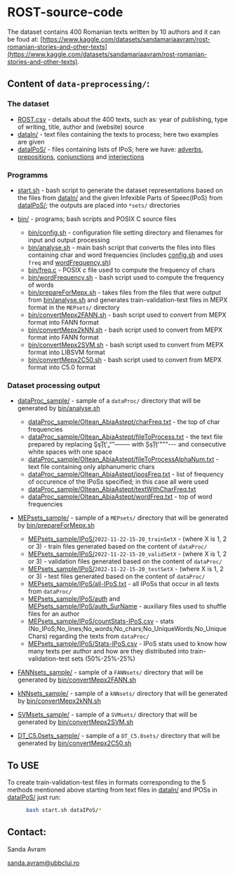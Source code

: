 # ROST-source-code

The dataset contains 400 Romanian texts written by 10 authors and it can be foud at: [https://www.kaggle.com/datasets/sandamariaavram/rost-romanian-stories-and-other-texts](https://www.kaggle.com/datasets/sandamariaavram/rost-romanian-stories-and-other-texts).


## Content of `data-preprocessing/`:



### The dataset

* [ROST.csv](https://github.com/sanda-avram/ROST-source-code/blob/main/data-preprocessing/ROST.csv) - details about the 400 texts, such as: year of publishing, type of writing, title, author and (website) source
* [dataIn/](https://github.com/sanda-avram/ROST-source-code/blob/main/data-preprocessing/dataIn/) - text files containing the texts to process; here two examples are given
* [dataIPoS/](https://github.com/sanda-avram/ROST-source-code/blob/main/data-preprocessing/dataIPoS/) - files containing lists of IPoS; here we have: [adverbs](https://github.com/sanda-avram/ROST-source-code/blob/main/data-preprocessing/dataIPoS/adverbs), [prepositions](https://github.com/sanda-avram/ROST-source-code/blob/main/data-preprocessing/dataIPoS/prepositions), [conjunctions](https://github.com/sanda-avram/ROST-source-code/blob/main/data-preprocessing/dataIPoS/conjunctions) and [interjections](https://github.com/sanda-avram/ROST-source-code/blob/main/data-preprocessing/dataIPoS/interjections)

### Programms
* [start.sh](https://github.com/sanda-avram/ROST-source-code/blob/main/data-preprocessing/start.sh) - bash script to generate the dataset representations based on the files from [dataIn/](https://github.com/sanda-avram/ROST-source-code/blob/main/data-preprocessing/dataIn/) and the given Infexible Parts of Speec(IPoS) from [dataIPoS/](https://github.com/sanda-avram/ROST-source-code/blob/main/data-preprocessing/dataIPoS/); the outputs are placed into `*sets/` directories

* [bin/](https://github.com/sanda-avram/ROST-source-code/tree/main/data-preprocessing/bin) - programs; bash scripts and POSIX C source files
    * [bin/config.sh](https://github.com/sanda-avram/ROST-source-code/tree/main/data-preprocessing/bin/config.sh) - configuration file setting directory and filenames for input and output processing
    * [bin/analyse.sh](https://github.com/sanda-avram/ROST-source-code/tree/main/data-preprocessing/bin/analyse.sh) - main bash script that converts the files into files containing char and word frequencies (includes [config.sh](https://github.com/sanda-avram/ROST-source-code/tree/main/data-preprocessing/bin/config.sh) and uses `freq` and [wordFrequency.sh](https://github.com/sanda-avram/ROST-source-code/tree/main/data-preprocessing/bin/wordFrequency.sh))
    * [bin/freq.c](https://github.com/sanda-avram/ROST-source-code/tree/main/data-preprocessing/bin/freq.c) - POSIX c file used to compute the frequency of chars
    * [bin/wordFrequency.sh](https://github.com/sanda-avram/ROST-source-code/tree/main/data-preprocessing/bin/wordFrequency.sh) - bash script used to compute the frequency of words
    * [bin/prepareForMepx.sh](https://github.com/sanda-avram/ROST-source-code/tree/main/data-preprocessing/bin/prepareForMepx.sh) - takes files from the files that were output from [bin/analyse.sh](https://github.com/sanda-avram/ROST-source-code/tree/main/data-preprocessing/bin/analyse.sh) and generates train-validation-test files in MEPX format in the `MEPsets/` directory
    * [bin/convertMepx2FANN.sh](https://github.com/sanda-avram/ROST-source-code/tree/main/data-preprocessing/bin/convertMepx2FANN.sh) - bash script used to convert from MEPX format into FANN format
    * [bin/convertMepx2kNN.sh](https://github.com/sanda-avram/ROST-source-code/tree/main/data-preprocessing/bin/convertMepx2kNN.sh) - bash script used to convert from MEPX format into FANN format
    * [bin/convertMepx2SVM.sh](https://github.com/sanda-avram/ROST-source-code/tree/main/data-preprocessing/bin/convertMepx2SVM.sh) - bash script used to convert from MEPX format into LIBSVM format
    * [bin/convertMepx2C50.sh](https://github.com/sanda-avram/ROST-source-code/tree/main/data-preprocessing/bin/convertMepx2C50.sh) - bash script used to convert from MEPX format into C5.0 format


### Dataset processing output
* [dataProc_sample/](https://github.com/sanda-avram/ROST-source-code/tree/main/data-preprocessing/dataProc_sample/) - sample of a `dataProc/` directory that will be generated by [bin/analyse.sh](https://github.com/sanda-avram/ROST-source-code/tree/main/data-preprocessing/bin/analyse.sh)
    * [dataProc_sample/Oltean_AbiaAstept/charFreq.txt](https://github.com/sanda-avram/ROST-source-code/tree/main/data-preprocessing/dataProc_sample/Oltean_AbiaAstept/charFreq.txt) - the top of char frequencies
    * [dataProc_sample/Oltean_AbiaAstept/fileToProcess.txt](https://github.com/sanda-avram/ROST-source-code/tree/main/data-preprocessing/dataProc_sample/Oltean_AbiaAstept/fileToProcess.txt) - the text file prepared by replacing ŞşŢţ’„“”—–― with ȘșȚț'\"\"\"--- and consecutive white spaces with one space
    * [dataProc_sample/Oltean_AbiaAstept/fileToProcessAlphaNum.txt](https://github.com/sanda-avram/ROST-source-code/tree/main/data-preprocessing/dataProc_sample/Oltean_AbiaAstept/fileToProcessAlphaNum.txt) - text file containing only alphanumeric chars
    * [dataProc_sample/Oltean_AbiaAstept/iposFreq.txt](https://github.com/sanda-avram/ROST-source-code/tree/main/data-preprocessing/dataProc_sample/Oltean_AbiaAstept/iposFreq.txt) - list of frequency of occurence of the IPoSs specified; in this case all were used
    * [dataProc_sample/Oltean_AbiaAstept/textWithCharFreq.txt](https://github.com/sanda-avram/ROST-source-code/tree/main/data-preprocessing/dataProc_sample/Oltean_AbiaAstept/textWithCharFreq.txt)
    * [dataProc_sample/Oltean_AbiaAstept/wordFreq.txt](https://github.com/sanda-avram/ROST-source-code/tree/main/data-preprocessing/dataProc_sample/Oltean_AbiaAstept/wordFreq.txt) - top of word frequencies

 * [MEPsets_sample/](https://github.com/sanda-avram/ROST-source-code/tree/main/data-preprocessing/MEPsets_sample/) - sample of a `MEPsets/` directory that will be generated by [bin/prepareForMepx.sh](https://github.com/sanda-avram/ROST-source-code/tree/main/data-preprocessing/bin/prepareForMepx.sh)
     * [MEPsets_sample/IPoS/](https://github.com/sanda-avram/ROST-source-code/tree/main/data-preprocessing/MEPsets_sample/IPoS/)`2022-11-22-15-20_trainSetX` - (where X is 1, 2 or 3) - train files generated based on the content of `dataProc/`
     * [MEPsets_sample/IPoS/](https://github.com/sanda-avram/ROST-source-code/tree/main/data-preprocessing/MEPsets_sample/IPoS/)`2022-11-22-15-20_validSetX` - (where X is 1, 2 or 3) - validation files generated based on the content of `dataProc/`
     * [MEPsets_sample/IPoS/](https://github.com/sanda-avram/ROST-source-code/tree/main/data-preprocessing/MEPsets_sample/IPoS/)`2022-11-22-15-20_testSetX` - (where X is 1, 2 or 3) - test files generated based on the content of `dataProc/`
     * [MEPsets_sample/IPoS/all-IPoS.txt](https://github.com/sanda-avram/ROST-source-code/tree/main/data-preprocessing/MEPsets_sample/IPoS/all-IPoS.txt) - all IPoSs that occur in all texts from `dataProc/`
     * [MEPsets_sample/IPoS/auth](https://github.com/sanda-avram/ROST-source-code/tree/main/data-preprocessing/MEPsets_sample/IPoS/auth) and [MEPsets_sample/IPoS/auth_SurName](https://github.com/sanda-avram/ROST-source-code/tree/main/data-preprocessing/MEPsets_sample/IPoS/auth_SurName) - auxiliary files used to shuffle files for an author
     * [MEPsets_sample/IPoS/countStats-IPoS.csv](https://github.com/sanda-avram/ROST-source-code/tree/main/data-preprocessing/MEPsets_sample/IPoS/countStats-IPoS.csv) - stats (No_IPoS;No_lines;No_words;No_chars;No_UniqueWords;No_UniqueChars) regarding the texts from `dataProc/`
     * [MEPsets_sample/IPoS/Stats-IPoS.csv](https://github.com/sanda-avram/ROST-source-code/tree/main/data-preprocessing/MEPsets_sample/IPoS/Stats-IPoS.csv) - IPoS stats used to know how many texts per author and how are they distributed into train-validation-test sets (50%-25%-25%)

* [FANNsets_sample/](https://github.com/sanda-avram/ROST-source-code/tree/main/data-preprocessing/FANNsets_sample/) - sample of a `FANNsets/` directory that will be generated by [bin/convertMepx2FANN.sh](https://github.com/sanda-avram/ROST-source-code/tree/main/data-preprocessing/bin/convertMepx2FANN.sh)
* [kNNsets_sample/](https://github.com/sanda-avram/ROST-source-code/tree/main/data-preprocessing/kNNsets_sample/) - sample of a `kNNsets/` directory that will be generated by [bin/convertMepx2kNN.sh](https://github.com/sanda-avram/ROST-source-code/tree/main/data-preprocessing/bin/convertMepx2kNN.sh)
* [SVMsets_sample/](https://github.com/sanda-avram/ROST-source-code/tree/main/data-preprocessing/SVMsets_sample/) - sample of a `SVMsets/` directory that will be generated by [bin/convertMepx2SVM.sh](https://github.com/sanda-avram/ROST-source-code/tree/main/data-preprocessing/bin/convertMepx2SVM.sh)
* [DT_C5.0sets_sample/](https://github.com/sanda-avram/ROST-source-code/tree/main/data-preprocessing/DT_C5.0sets_sample/) - sample of a `DT_C5.0sets/` directory that will be generated by [bin/convertMepx2C50.sh](https://github.com/sanda-avram/ROST-source-code/tree/main/data-preprocessing/bin/convertMepx2C50.sh)


## To USE


To create train-validation-test files in formats corresponding to the 5 methods mentioned above starting from text files in [dataIn/](https://github.com/sanda-avram/ROST-source-code/blob/main/data-preprocessing/dataIn/) and IPOSs in [dataIPoS/](https://github.com/sanda-avram/ROST-source-code/blob/main/data-preprocessing/dataIPoS/) just run:

```bash
      bash start.sh dataIPoS/*
```


## Contact:

Sanda Avram

[sanda.avram@ubbcluj.ro](sanda.avram@ubbcluj.ro)
